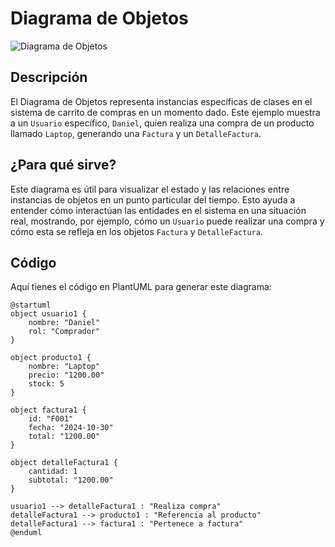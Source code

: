 # Diagrama de Objetos

![Diagrama de Objetos]("C:\Users\USUARIO\diagramas-sistemas\diagrama-estático\diagrama-objetos\diagrama-objetos.png")

## Descripción
El Diagrama de Objetos representa instancias específicas de clases en el sistema de carrito de compras en un momento dado. Este ejemplo muestra a un `Usuario` específico, `Daniel`, quien realiza una compra de un producto llamado `Laptop`, generando una `Factura` y un `DetalleFactura`.

## ¿Para qué sirve?
Este diagrama es útil para visualizar el estado y las relaciones entre instancias de objetos en un punto particular del tiempo. Esto ayuda a entender cómo interactúan las entidades en el sistema en una situación real, mostrando, por ejemplo, cómo un `Usuario` puede realizar una compra y cómo esta se refleja en los objetos `Factura` y `DetalleFactura`.

## Código
Aquí tienes el código en PlantUML para generar este diagrama:

```plaintext
@startuml
object usuario1 {
    nombre: "Daniel"
    rol: "Comprador"
}

object producto1 {
    nombre: "Laptop"
    precio: "1200.00"
    stock: 5
}

object factura1 {
    id: "F001"
    fecha: "2024-10-30"
    total: "1200.00"
}

object detalleFactura1 {
    cantidad: 1
    subtotal: "1200.00"
}

usuario1 --> detalleFactura1 : "Realiza compra"
detalleFactura1 --> producto1 : "Referencia al producto"
detalleFactura1 --> factura1 : "Pertenece a factura"
@enduml
